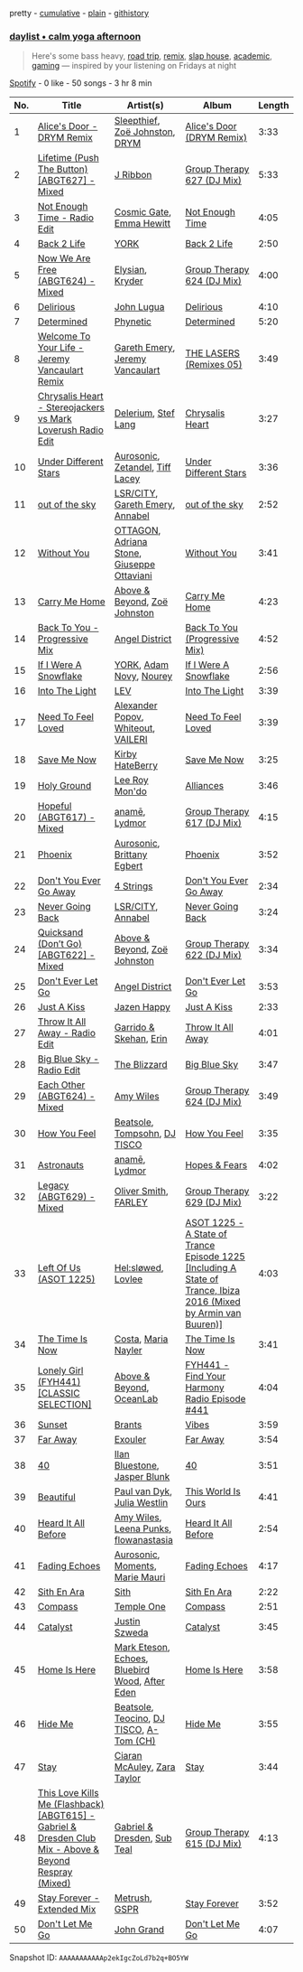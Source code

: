 pretty - [cumulative](/playlists/cumulative/37i9dQZF1EP6YuccBxUcC1.md) - [plain](/playlists/plain/37i9dQZF1EP6YuccBxUcC1) - [githistory](https://github.githistory.xyz/mdn522/spotify-playlist-archive/blob/main/playlists/plain/37i9dQZF1EP6YuccBxUcC1)

### [daylist • calm yoga afternoon](https://open.spotify.com/playlist/37i9dQZF1EP6YuccBxUcC1)

> Here's some bass heavy, <a href="spotify:playlist:37i9dQZF1EIcpRIpPcCZBT">road trip</a>, <a href="spotify:playlist:37i9dQZF1EIeKIThrui3g9">remix</a>, <a href="spotify:playlist:37i9dQZF1EIgOcPOE0ZcBs">slap house</a>, <a href="spotify:playlist:37i9dQZF1EIeImI4o6o2nn">academic</a>, <a href="spotify:playlist:37i9dQZF1EIhL6vdIQNDfV">gaming</a> — inspired by your listening on Fridays at night

[Spotify](https://open.spotify.com/user/spotify) - 0 like - 50 songs - 3 hr 8 min

| No. | Title | Artist(s) | Album | Length |
|---|---|---|---|---|
| 1 | [Alice's Door \- DRYM Remix](https://open.spotify.com/track/2H4xAf95gUs2KHIHu5qeLM) | [Sleepthief](https://open.spotify.com/artist/0zipHFQI7bbRUZ9tTYttrh), [Zoë Johnston](https://open.spotify.com/artist/3dWyWwLvZWsWtXZHhmAiFL), [DRYM](https://open.spotify.com/artist/0kDuIuxZhlgE9XYRy6NVSq) | [Alice's Door \(DRYM Remix\)](https://open.spotify.com/album/4ZMswazVltD7eiOodE4K0P) | 3:33 |
| 2 | [Lifetime \(Push The Button\) \[ABGT627\] \- Mixed](https://open.spotify.com/track/34aRPBJHF6C58vUPlkCu8g) | [J Ribbon](https://open.spotify.com/artist/0d3EDVe5qgeW2UnrPgPhsk) | [Group Therapy 627 \(DJ Mix\)](https://open.spotify.com/album/7cv1HlDHEyGX6WQKGQlmdE) | 5:33 |
| 3 | [Not Enough Time \- Radio Edit](https://open.spotify.com/track/3kzX5yqYFVpjnHQUiIZfIF) | [Cosmic Gate](https://open.spotify.com/artist/6ySxYu68zTsO5ghsThpGtS), [Emma Hewitt](https://open.spotify.com/artist/1t65YxEAtU3iii6bCzSGF8) | [Not Enough Time](https://open.spotify.com/album/6V0fUjcf4d8Zzl8fSfpEQ3) | 4:05 |
| 4 | [Back 2 Life](https://open.spotify.com/track/5gfpRJcsCRTI3fjrOA7zCf) | [YORK](https://open.spotify.com/artist/20L5MecnuNujUE6imrfK0Q) | [Back 2 Life](https://open.spotify.com/album/66RwhfUbmTWIm9pxjSQtWD) | 2:50 |
| 5 | [Now We Are Free \(ABGT624\) \- Mixed](https://open.spotify.com/track/750b3Z3MqaHxsJMvxIAhsT) | [Elysian](https://open.spotify.com/artist/6IPtgWMGTP1ZVcfMeo0XlO), [Kryder](https://open.spotify.com/artist/1xfLBmx0n8DQri9HxJsq9O) | [Group Therapy 624 \(DJ Mix\)](https://open.spotify.com/album/279ofN4N0ReVti56VFJ7mM) | 4:00 |
| 6 | [Delirious](https://open.spotify.com/track/2DECIhLfGrYSkLHyWzxqfq) | [John Lugua](https://open.spotify.com/artist/2d2ZRWgmcYGr8WTcw80Swc) | [Delirious](https://open.spotify.com/album/0HqlrqV5Mf1NCqLj77v9Or) | 4:10 |
| 7 | [Determined](https://open.spotify.com/track/2Fhkd6xWz6r8MT5KPEPA1g) | [Phynetic](https://open.spotify.com/artist/0lafihnlg2KgX6Wok8uNfa) | [Determined](https://open.spotify.com/album/3TDGaHdRK05TGzE5oyBUXY) | 5:20 |
| 8 | [Welcome To Your Life \- Jeremy Vancaulart Remix](https://open.spotify.com/track/7xk3mkQTnA6yPyvnK1LAg0) | [Gareth Emery](https://open.spotify.com/artist/0hprEC0nsWuQPSHag1O2Vi), [Jeremy Vancaulart](https://open.spotify.com/artist/5ImELkd8OgfpnIKfvCSmX8) | [THE LASERS \(Remixes 05\)](https://open.spotify.com/album/3IvgCfYgbaNZmWDdx72tjx) | 3:49 |
| 9 | [Chrysalis Heart \- Stereojackers vs Mark Loverush Radio Edit](https://open.spotify.com/track/7kPlmFGQ1GA8C1Yp00Dgub) | [Delerium](https://open.spotify.com/artist/0IUq1plF3ON4Fboj1bE6kN), [Stef Lang](https://open.spotify.com/artist/1o555z5bImC9w7noEEday2) | [Chrysalis Heart](https://open.spotify.com/album/76CE8XqEeZJjr1bQx6bxY1) | 3:27 |
| 10 | [Under Different Stars](https://open.spotify.com/track/42w9nTpDoraASaWYAsB1vA) | [Aurosonic](https://open.spotify.com/artist/1UkK91RiLw3FonVedbAVA1), [Zetandel](https://open.spotify.com/artist/0JPvNwbmTynIP82ERIME26), [Tiff Lacey](https://open.spotify.com/artist/6wmyaMNIjZ26DmwgQDWKoE) | [Under Different Stars](https://open.spotify.com/album/3pdnRD1TxCTwzVfWFhZCbq) | 3:36 |
| 11 | [out of the sky](https://open.spotify.com/track/0dIVdVHRcWUJJfgDI739ju) | [LSR/CITY](https://open.spotify.com/artist/0YQ22xAzgefaKw8vKCAEp2), [Gareth Emery](https://open.spotify.com/artist/0hprEC0nsWuQPSHag1O2Vi), [Annabel](https://open.spotify.com/artist/4zR2t8bagib4ozydVgb93l) | [out of the sky](https://open.spotify.com/album/6yEMd5NnvafCdRw5j1bcpq) | 2:52 |
| 12 | [Without You](https://open.spotify.com/track/4ynRYz5CzTeSqsOPZOKWEQ) | [OTTAGON](https://open.spotify.com/artist/49b9crFClEofQmf5078d31), [Adriana Stone](https://open.spotify.com/artist/5s8VWRoP7qFE4SVRaIdStT), [Giuseppe Ottaviani](https://open.spotify.com/artist/5B9q1NRokzWYB7nSgnlHyv) | [Without You](https://open.spotify.com/album/0HyySC938YX2eHQTlnywYc) | 3:41 |
| 13 | [Carry Me Home](https://open.spotify.com/track/0lbDwXKepk4wbsklVuUJMs) | [Above & Beyond](https://open.spotify.com/artist/10gzBoINW3cLJfZUka8Zoe), [Zoë Johnston](https://open.spotify.com/artist/3dWyWwLvZWsWtXZHhmAiFL) | [Carry Me Home](https://open.spotify.com/album/04lXOT3XeBqnKkuQlslh9e) | 4:23 |
| 14 | [Back To You \- Progressive Mix](https://open.spotify.com/track/4uIv8zB869hh4wHDSL4c1A) | [Angel District](https://open.spotify.com/artist/045HqayMEplh2S44FMiR6u) | [Back To You \(Progressive Mix\)](https://open.spotify.com/album/1Nlo2CjhjUB2Ij8yc1v4ol) | 4:52 |
| 15 | [If I Were A Snowflake](https://open.spotify.com/track/2aT2tYDakawaHnC37A02Bx) | [YORK](https://open.spotify.com/artist/20L5MecnuNujUE6imrfK0Q), [Adam Novy](https://open.spotify.com/artist/1aIdxkNvHvEhV358OjRHqT), [Nourey](https://open.spotify.com/artist/29eCbkd3VZXMgG5Ggyuaog) | [If I Were A Snowflake](https://open.spotify.com/album/34ApeNwpy2rw7iS8KVUvfl) | 2:56 |
| 16 | [Into The Light](https://open.spotify.com/track/7vVZG9bBNbLlU3TVaAIqjb) | [LEV](https://open.spotify.com/artist/2O6VDhTJHYfRzo2cYG6bmj) | [Into The Light](https://open.spotify.com/album/03RI6c3QnCiu9uY6ELBHdy) | 3:39 |
| 17 | [Need To Feel Loved](https://open.spotify.com/track/2NDAX6uLO0zmCQYADTAaJa) | [Alexander Popov](https://open.spotify.com/artist/4zNhfG6i4QlfUuzt1hBGu2), [Whiteout](https://open.spotify.com/artist/35wRsBUrfQziBPzvJTr9bt), [VAILERI](https://open.spotify.com/artist/3AwC9XxiFmfjEyoZW6Wt98) | [Need To Feel Loved](https://open.spotify.com/album/2S7CxM9AvGfGRKeXx1Sbjw) | 3:39 |
| 18 | [Save Me Now](https://open.spotify.com/track/06Jjl94QzzcyBoPN718X7N) | [Kirby HateBerry](https://open.spotify.com/artist/1Gdd5KJ9QVS9iwvt8Qn7on) | [Save Me Now](https://open.spotify.com/album/1en6buAZwrQPVtdlPOHyyJ) | 3:25 |
| 19 | [Holy Ground](https://open.spotify.com/track/4c8Ir6S10oBfQFLPv34UhX) | [Lee Roy Mon'do](https://open.spotify.com/artist/4Wxrposn6r7Yi6EJAh8Nwc) | [Alliances](https://open.spotify.com/album/0kiNK1lVgHhoinKTudhPeL) | 3:46 |
| 20 | [Hopeful \(ABGT617\) \- Mixed](https://open.spotify.com/track/1Y0Ksad9l7ueAIAcnbIKwV) | [anamē](https://open.spotify.com/artist/3sZvCZHU2V2idOYyUl3fBi), [Lydmor](https://open.spotify.com/artist/5aubywQASFk4xdR0fVTxFR) | [Group Therapy 617 \(DJ Mix\)](https://open.spotify.com/album/4uRsjSDGnQhemQ3wzHOPli) | 4:15 |
| 21 | [Phoenix](https://open.spotify.com/track/57VxT7Jg6N19huOa6Ds6RS) | [Aurosonic](https://open.spotify.com/artist/1UkK91RiLw3FonVedbAVA1), [Brittany Egbert](https://open.spotify.com/artist/1mQw28X8O2WndUUfZuZKgv) | [Phoenix](https://open.spotify.com/album/4kWwACs8Ny9figCbOiHJp2) | 3:52 |
| 22 | [Don't You Ever Go Away](https://open.spotify.com/track/4f8M3uTwjwfevqYNnAoQAR) | [4 Strings](https://open.spotify.com/artist/2a0fbijQhcaj1hOFp5b3id) | [Don't You Ever Go Away](https://open.spotify.com/album/2GYV3ltBMwzz5nylEbUCeO) | 2:34 |
| 23 | [Never Going Back](https://open.spotify.com/track/73awHx0MrBsmNkTyzQtuIH) | [LSR/CITY](https://open.spotify.com/artist/0YQ22xAzgefaKw8vKCAEp2), [Annabel](https://open.spotify.com/artist/4zR2t8bagib4ozydVgb93l) | [Never Going Back](https://open.spotify.com/album/00g2iYR5AUPZF94pCCSlgU) | 3:24 |
| 24 | [Quicksand \(Don’t Go\) \[ABGT622\] \- Mixed](https://open.spotify.com/track/0KOang0IDB12dJOZURYeDC) | [Above & Beyond](https://open.spotify.com/artist/10gzBoINW3cLJfZUka8Zoe), [Zoë Johnston](https://open.spotify.com/artist/3dWyWwLvZWsWtXZHhmAiFL) | [Group Therapy 622 \(DJ Mix\)](https://open.spotify.com/album/6v9LhHODsxPbFPOdCGqasD) | 3:34 |
| 25 | [Don't Ever Let Go](https://open.spotify.com/track/7exgIpmdOy2hjDNrEZDpi4) | [Angel District](https://open.spotify.com/artist/045HqayMEplh2S44FMiR6u) | [Don't Ever Let Go](https://open.spotify.com/album/46d8bcfLok4ZxiNo6JC1wH) | 3:53 |
| 26 | [Just A Kiss](https://open.spotify.com/track/4iDjreRvS6u6EZ7WFTzrSU) | [Jazen Happy](https://open.spotify.com/artist/7LIqhNtwvXIRW7BNlKyYP4) | [Just A Kiss](https://open.spotify.com/album/4KOCSTF6hJVZkpoxiRHoe6) | 2:33 |
| 27 | [Throw It All Away \- Radio Edit](https://open.spotify.com/track/6BpMcxUepC6gX4iUtFYYNK) | [Garrido & Skehan](https://open.spotify.com/artist/4d05JfF2e4TkAZQ8LwbnHF), [Erin](https://open.spotify.com/artist/4K4jLntvtlSG0CXGyfjaGy) | [Throw It All Away](https://open.spotify.com/album/4lCva5jXBvtLJC82dsc7xN) | 4:01 |
| 28 | [Big Blue Sky \- Radio Edit](https://open.spotify.com/track/0AW9mBNpEPdIGLe6dhVfrt) | [The Blizzard](https://open.spotify.com/artist/40lHcSYwAqhkmBPoViitWP) | [Big Blue Sky](https://open.spotify.com/album/38pN0FIOUGVeMTXJaUzGY0) | 3:47 |
| 29 | [Each Other \(ABGT624\) \- Mixed](https://open.spotify.com/track/1Ok0L8MxT3gn9U0Y9aeedr) | [Amy Wiles](https://open.spotify.com/artist/4ztolv1NbTfNxSjS1EgtOX) | [Group Therapy 624 \(DJ Mix\)](https://open.spotify.com/album/279ofN4N0ReVti56VFJ7mM) | 3:49 |
| 30 | [How You Feel](https://open.spotify.com/track/34MJqTYP3h7CHbsSOnZjhD) | [Beatsole](https://open.spotify.com/artist/6Gs2jNsD9XkEYUJZOSx4qk), [Tompsohn](https://open.spotify.com/artist/1hblPvloaaPv4KAl3ClRqX), [DJ TISCO](https://open.spotify.com/artist/52g7ZWlWaf2yqLchy2XuTh) | [How You Feel](https://open.spotify.com/album/5C6d4TNu7QcXfRxfKvjHQF) | 3:35 |
| 31 | [Astronauts](https://open.spotify.com/track/56wi0oFk1XDIKd3F6bGdzP) | [anamē](https://open.spotify.com/artist/3sZvCZHU2V2idOYyUl3fBi), [Lydmor](https://open.spotify.com/artist/5aubywQASFk4xdR0fVTxFR) | [Hopes & Fears](https://open.spotify.com/album/66ODhKZdsc1OGt8os34KUV) | 4:02 |
| 32 | [Legacy \(ABGT629\) \- Mixed](https://open.spotify.com/track/6zE3CZ07FMsqmrDTswd5qu) | [Oliver Smith](https://open.spotify.com/artist/2Npo4Cfm48M2uKlvxiXMic), [FARLEY](https://open.spotify.com/artist/7uYA1SvZLemlrGJxyqdf4O) | [Group Therapy 629 \(DJ Mix\)](https://open.spotify.com/album/3UOPDiiV566Lu0mwaXQkQQ) | 3:22 |
| 33 | [Left Of Us \(ASOT 1225\)](https://open.spotify.com/track/14lGAYNv7Kd7vFec44Jka9) | [Hel:sløwed](https://open.spotify.com/artist/153wxN1mEz167KM0a34zss), [Lovlee](https://open.spotify.com/artist/0cPmf8oWIjuDXYrzsNFjj8) | [ASOT 1225 \- A State of Trance Episode 1225 \[Including A State of Trance, Ibiza 2016 \(Mixed by Armin van Buuren\)\]](https://open.spotify.com/album/1Sdnj8RzuBLU13g9VBtGhB) | 4:03 |
| 34 | [The Time Is Now](https://open.spotify.com/track/55adpqBNS6o2r12rgRspWb) | [Costa](https://open.spotify.com/artist/7IIb3I34G7MKHkscqTWPIJ), [Maria Nayler](https://open.spotify.com/artist/3tQfcFJsrGokPBQ5IgXY7O) | [The Time Is Now](https://open.spotify.com/album/70RMIwZpEpgLTu7MomgeVQ) | 3:41 |
| 35 | [Lonely Girl \(FYH441\) \[CLASSIC SELECTION\]](https://open.spotify.com/track/0D7zq2s5pjD6bRI5GPXaus) | [Above & Beyond](https://open.spotify.com/artist/10gzBoINW3cLJfZUka8Zoe), [OceanLab](https://open.spotify.com/artist/0aTdKgInKeMlNnwWSa1YPT) | [FYH441 \- Find Your Harmony Radio Episode \#441](https://open.spotify.com/album/6XQ9AGFU7vxmamw8G9dr5A) | 4:04 |
| 36 | [Sunset](https://open.spotify.com/track/6kcAGo4brJ52vDuS28DLtl) | [Brants](https://open.spotify.com/artist/4qMKxQB7XIRpfpRqOx3wK9) | [Vibes](https://open.spotify.com/album/7HS37HdEWCtIMOt16zePEe) | 3:59 |
| 37 | [Far Away](https://open.spotify.com/track/1aIebuTDWH7NMKkUzNorqD) | [Exouler](https://open.spotify.com/artist/0iGNYF6J9JmfpBHAmYAucM) | [Far Away](https://open.spotify.com/album/03ZQhdVD39ixAHs9jth6ui) | 3:54 |
| 38 | [40](https://open.spotify.com/track/1HuepUhvOtnDnp6mnioLhW) | [Ilan Bluestone](https://open.spotify.com/artist/1yoZuH2j43vVSWsOwYuQyn), [Jasper Blunk](https://open.spotify.com/artist/4XwNMUcavKaSy2A8dIzgnB) | [40](https://open.spotify.com/album/1eyavWo18zCN5KIjfPgUU5) | 3:51 |
| 39 | [Beautiful](https://open.spotify.com/track/75JEQxjvZKEBCSAIFEkZnz) | [Paul van Dyk](https://open.spotify.com/artist/7wU1naftD3lNq7rNsiDvOR), [Julia Westlin](https://open.spotify.com/artist/2HaJR92U9WIouR0v84hvzU) | [This World Is Ours](https://open.spotify.com/album/2EFAlkyeRPGo3pTHbldWd4) | 4:41 |
| 40 | [Heard It All Before](https://open.spotify.com/track/0myWiaL4haQPN2uPZvVwc2) | [Amy Wiles](https://open.spotify.com/artist/4ztolv1NbTfNxSjS1EgtOX), [Leena Punks](https://open.spotify.com/artist/4v86SW8ZXq6cYAvMnaqYWt), [flowanastasia](https://open.spotify.com/artist/6AAhs4ooZ8UUIuuhWj1ZjM) | [Heard It All Before](https://open.spotify.com/album/6oX3DYMCxQrrwTpaMZc8VH) | 2:54 |
| 41 | [Fading Echoes](https://open.spotify.com/track/4An3UGrdR7SDrWd6NNPHbm) | [Aurosonic](https://open.spotify.com/artist/1UkK91RiLw3FonVedbAVA1), [Moments](https://open.spotify.com/artist/436rgSPxqVCIcktFWclE9T), [Marie Mauri](https://open.spotify.com/artist/21H2LI2FuIqPMWqQKswBve) | [Fading Echoes](https://open.spotify.com/album/0BZrSQYmosv39Nv3qhzN89) | 4:17 |
| 42 | [Sith En Ara](https://open.spotify.com/track/4PUC0jkf85v0QF6Mj6Zu2r) | [Sith](https://open.spotify.com/artist/6DyQE3hpMPH1rx8qKU1blx) | [Sith En Ara](https://open.spotify.com/album/1WdnoSiaPcRY8ZTRUS9FkP) | 2:22 |
| 43 | [Compass](https://open.spotify.com/track/5eUCw9MkfsvXZn9J44YrsW) | [Temple One](https://open.spotify.com/artist/04d81XptQA11pLPxMXLxC9) | [Compass](https://open.spotify.com/album/4FXHKFA5NdvwvHcAJ6bUCY) | 2:51 |
| 44 | [Catalyst](https://open.spotify.com/track/1RtUprEhrrno6UwSiGE0Bh) | [Justin Szweda](https://open.spotify.com/artist/0fv8CC6xCgyquOE8dRLhjt) | [Catalyst](https://open.spotify.com/album/7pLNlFZRddBbN8fqHytX8C) | 3:45 |
| 45 | [Home Is Here](https://open.spotify.com/track/4RGDVbK42ikPcAlel2DXqS) | [Mark Eteson](https://open.spotify.com/artist/6vwohTnFjRH2dQCZd32eSB), [Echoes](https://open.spotify.com/artist/4pT84mlmySh9CkiGfJA9xV), [Bluebird Wood](https://open.spotify.com/artist/2Vv34nOXI6UCYPJ0ZcUezW), [After Eden](https://open.spotify.com/artist/3DkeSEsjBg7mqxrkPpWo2u) | [Home Is Here](https://open.spotify.com/album/43NiR03DmdSqCUaEtw8zbj) | 3:58 |
| 46 | [Hide Me](https://open.spotify.com/track/7aSUHMo1obaQPKWI7hgK6f) | [Beatsole](https://open.spotify.com/artist/6Gs2jNsD9XkEYUJZOSx4qk), [Teocino](https://open.spotify.com/artist/1C0AruDDrzhQ5YXITIyos9), [DJ TISCO](https://open.spotify.com/artist/52g7ZWlWaf2yqLchy2XuTh), [A\-Tom \(CH\)](https://open.spotify.com/artist/5JcX7RIB0Ugj2fmxaKFTdm) | [Hide Me](https://open.spotify.com/album/1HeLgtDbC6N2YTgJV0AC0a) | 3:55 |
| 47 | [Stay](https://open.spotify.com/track/6AHdpKl1cK3qw5falobK0g) | [Ciaran McAuley](https://open.spotify.com/artist/4tTgD3KLaNlHg2nxAgGaRi), [Zara Taylor](https://open.spotify.com/artist/6wrD0NOeNUdjXAOJdA2J38) | [Stay](https://open.spotify.com/album/3JzikVZc0pHOHM3yEdLB2j) | 3:44 |
| 48 | [This Love Kills Me \(Flashback\) \[ABGT615\] \- Gabriel & Dresden Club Mix \- Above & Beyond Respray \(Mixed\)](https://open.spotify.com/track/4bjm5WyDzmqJ2WbuAkhxoB) | [Gabriel & Dresden](https://open.spotify.com/artist/64KfnYe81Wld2AkG4bkGIV), [Sub Teal](https://open.spotify.com/artist/3oqiDRfqAdXhjdGh4eY3hT) | [Group Therapy 615 \(DJ Mix\)](https://open.spotify.com/album/3B7ppp6caTHl5eTzVLKKFt) | 4:13 |
| 49 | [Stay Forever \- Extended Mix](https://open.spotify.com/track/3tX0PVYdYWy9rldhUzRCRG) | [Metrush](https://open.spotify.com/artist/1vj2R6AWl8rj1na7VCkQK4), [GSPR](https://open.spotify.com/artist/1899F4ojFEHeMOWyXhnPje) | [Stay Forever](https://open.spotify.com/album/3aa5XkL8IUb6VvX9o1AggH) | 3:52 |
| 50 | [Don't Let Me Go](https://open.spotify.com/track/32tcNN3FELfyRpubOfxoXS) | [John Grand](https://open.spotify.com/artist/0aEdRQpkXFx1g2GwRfJgTy) | [Don't Let Me Go](https://open.spotify.com/album/72E12OT3vg7pSlXTdBtzJ2) | 4:07 |

Snapshot ID: `AAAAAAAAAAAp2ekIgcZoLd7b2q+BO5YW`
